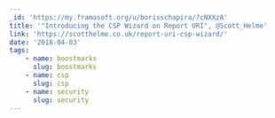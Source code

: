 ```yaml
---
_id: 'https://my.framasoft.org/u/borisschapira/?cNXXzA'
title: '"Introducing the CSP Wizard on Report URI", @Scott_Helme'
link: 'https://scotthelme.co.uk/report-uri-csp-wizard/'
date: '2018-04-03'
tags:
    - name: boostmarks
      slug: boostmarks
    - name: csp
      slug: csp
    - name: security
      slug: security
---
```


<div class="markdown"><p></p></div>
